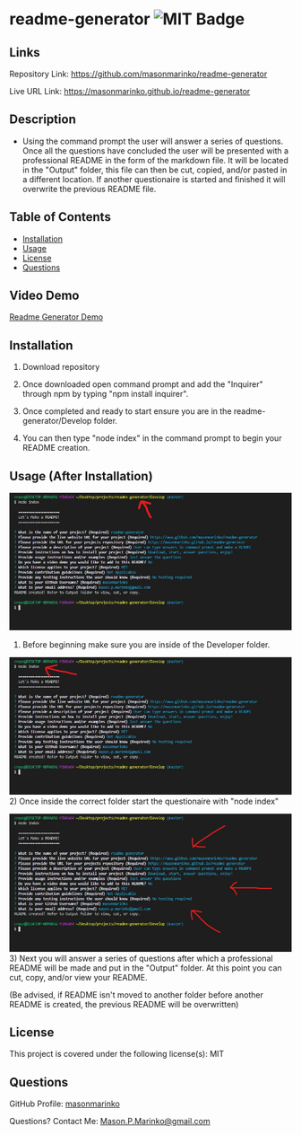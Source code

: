 # readme-generator ![MIT Badge](https://img.shields.io/badge/License-MIT-brightgreen)

## Links

Repository Link: https://github.com/masonmarinko/readme-generator

Live URL Link: https://masonmarinko.github.io/readme-generator

## Description
- Using the command prompt the user will answer a series of questions. Once all the questions have concluded the user will be presented with a professional README in the form of the markdown file. It will be located in the "Output" folder, this file can then be cut, copied, and/or pasted in a different location. If another questionaire is started and finished it will overwrite the previous README file.

## Table of Contents
* [Installation](#installation)
* [Usage](#usage)
* [License](#license)
* [Questions](#questions)

## Video Demo
[Readme Generator Demo](https://youtu.be/Rhb7cylB70U "Readme Generator Demo")

## Installation
1) Download repository

2) Once downloaded open command prompt and add the "Inquirer" through npm by typing "npm install inquirer".

3) Once completed and ready to start ensure you are in the readme-generator/Develop folder.

4) You can then type "node index" in the command prompt to begin your README creation.

## Usage (After Installation)

![image](./Develop/assets/filepath.jpg)
1) Before beginning make sure you are inside of the Developer folder.

![image](./Develop/assets/node_index.jpg)
2) Once inside the correct folder start the questionaire with "node index"

![image](./Develop/assets/questions.jpg)
3) Next you will answer a series of questions after which a professional README will be made and put in the "Output" folder. At this point you can cut, copy, and/or view your README.

(Be advised, if README isn't moved to another folder before another README is created, the previous README will be overwritten)


## License
This project is covered under the following license(s):
MIT

## Questions

GitHub Profile: [masonmarinko](https://github.com/masonmarinko)

Questions? Contact Me: <Mason.P.Marinko@gmail.com>
